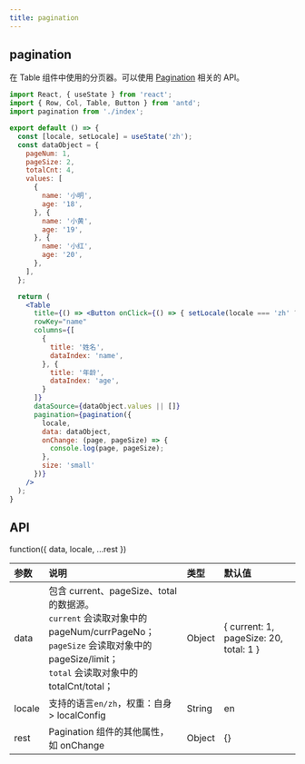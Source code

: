 ```yaml
---
title: pagination
---
```


## pagination

在 Table 组件中使用的分页器。可以使用 [Pagination](https://ant-design.gitee.io/components/pagination-cn/) 相关的 API。

```jsx
import React, { useState } from 'react';
import { Row, Col, Table, Button } from 'antd';
import pagination from './index';

export default () => {
  const [locale, setLocale] = useState('zh');
  const dataObject = {
    pageNum: 1,
    pageSize: 2,
    totalCnt: 4,
    values: [
      {
        name: '小明',
        age: '18',
      }, {
        name: '小黄',
        age: '19',
      }, {
        name: '小红',
        age: '20',
      },
    ],
  };

  return (
    <Table
      title={() => <Button onClick={() => { setLocale(locale === 'zh' ? 'en' : 'zh') }}>切换语言</Button>}
      rowKey="name"
      columns={[
        {
          title: '姓名',
          dataIndex: 'name',
        }, {
          title: '年龄',
          dataIndex: 'age',
        }
      ]}
      dataSource={dataObject.values || []}
      pagination={pagination({
        locale,
        data: dataObject,
        onChange: (page, pageSize) => {
          console.log(page, pageSize);
        },
        size: 'small'
      })}
    />
  );
}
```

## API

function({ data, locale, ...rest })

|参数|说明|类型|默认值|
|:--|:--|:--|:--|
|data|包含 current、pageSize、total 的数据源。<br />`current` 会读取对象中的 pageNum/currPageNo；<br />`pageSize` 会读取对象中的 pageSize/limit；<br />`total` 会读取对象中的 totalCnt/total；|Object|{ current: 1, pageSize: 20, total: 1 }|
|locale|支持的语言`en/zh`，权重：自身 > localConfig|String|en|
|rest|Pagination 组件的其他属性，如 onChange|Object|{}|
